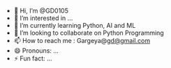 - 👋 Hi, I’m @GD0105
- 👀 I’m interested in ...
- 🌱 I’m currently learning Python, AI and ML
- 💞️ I’m looking to collaborate on Python Programming
- 📫 How to reach me : Gargeya@gd@gmail.com
- 😄 Pronouns: ...
- ⚡ Fun fact: ...

<!---
GD0105/GD0105 is a ✨ special ✨ repository because its `README.md` (this file) appears on your GitHub profile.
You can click the Preview link to take a look at your changes.
--->
